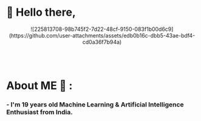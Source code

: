 # 👋 Hello there,

<div align="center">
![225813708-98b745f2-7d22-48cf-9150-083f1b00d6c9](https://github.com/user-attachments/assets/edb0b16c-dbb5-43ae-bdf4-cd0a36f7b94a)

</div>

</br>
</br>
</br>


# About ME 💬 :

### - I'm 19 years  old Machine Learning & Artificial Intelligence Enthusiast from India.


